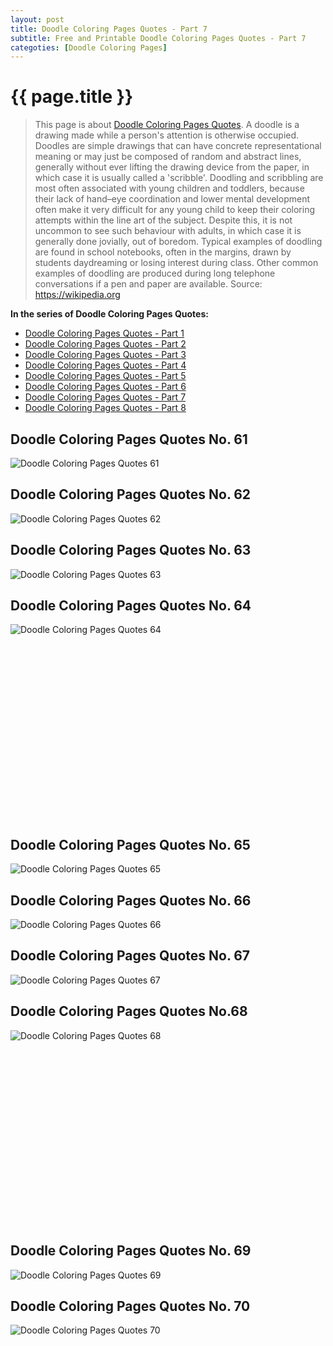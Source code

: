 ```yaml
---
layout: post
title: Doodle Coloring Pages Quotes - Part 7
subtitle: Free and Printable Doodle Coloring Pages Quotes - Part 7
categoties: [Doodle Coloring Pages]
---
```

{{ page.title }}
================
> This page is about [Doodle Coloring Pages Quotes](https://hoanghabelle.github.io/). A doodle is a drawing made while a person's attention is otherwise occupied. Doodles are simple drawings that can have concrete representational meaning or may just be composed of random and abstract lines, generally without ever lifting the drawing device from the paper, in which case it is usually called a 'scribble'. Doodling and scribbling are most often associated with young children and toddlers, because their lack of hand–eye coordination and lower mental development often make it very difficult for any young child to keep their coloring attempts within the line art of the subject. Despite this, it is not uncommon to see such behaviour with adults, in which case it is generally done jovially, out of boredom. Typical examples of doodling are found in school notebooks, often in the margins, drawn by students daydreaming or losing interest during class. Other common examples of doodling are produced during long telephone conversations if a pen and paper are available. Source: https://wikipedia.org

**In the series of Doodle Coloring Pages Quotes:**

* [Doodle Coloring Pages Quotes - Part 1](https://hoanghabelle.github.io/2017/11/13/Doodle-Coloring-Pages-Quotes-part-1.html)
* [Doodle Coloring Pages Quotes - Part 2](https://hoanghabelle.github.io/2017/11/13/Doodle-Coloring-Pages-Quotes-part-2.html)
* [Doodle Coloring Pages Quotes - Part 3](https://hoanghabelle.github.io/2017/11/13/Doodle-Coloring-Pages-Quotes-part-3.html)
* [Doodle Coloring Pages Quotes - Part 4](https://hoanghabelle.github.io/2017/11/13/Doodle-Coloring-Pages-Quotes-part-4.html)
* [Doodle Coloring Pages Quotes - Part 5](https://hoanghabelle.github.io/2017/11/13/Doodle-Coloring-Pages-Quotes-part-5.html)
* [Doodle Coloring Pages Quotes - Part 6](https://hoanghabelle.github.io/2017/11/13/Doodle-Coloring-Pages-Quotes-part-6.html)
* [Doodle Coloring Pages Quotes - Part 7](https://hoanghabelle.github.io/2017/11/13/Doodle-Coloring-Pages-Quotes-part-7.html)
* [Doodle Coloring Pages Quotes - Part 8](https://hoanghabelle.github.io/2017/11/13/Doodle-Coloring-Pages-Quotes-part-8.html)
## Doodle Coloring Pages Quotes No. 61
![Doodle Coloring Pages Quotes 61](https://hoanghabelle.github.io/img1/Doodle-Coloring-Pages-Quotes%20(61).jpg "Doodle Coloring Pages Quotes 61")

## Doodle Coloring Pages Quotes No. 62
![Doodle Coloring Pages Quotes 62](https://hoanghabelle.github.io/img1/Doodle-Coloring-Pages-Quotes%20(62).jpg "Doodle Coloring Pages Quotes 62")

## Doodle Coloring Pages Quotes No. 63
![Doodle Coloring Pages Quotes 63](https://hoanghabelle.github.io/img1/Doodle-Coloring-Pages-Quotes%20(63).jpg "Doodle Coloring Pages Quotes 63")

## Doodle Coloring Pages Quotes No. 64
![Doodle Coloring Pages Quotes 64](https://hoanghabelle.github.io/img1/Doodle-Coloring-Pages-Quotes%20(64).jpg "Doodle Coloring Pages Quotes 64")

<script async src="//pagead2.googlesyndication.com/pagead/js/adsbygoogle.js"></script><!-- Texxtonly --><ins class="adsbygoogle" style="display:inline-block;width:336px;height:280px" data-ad-client="ca-pub-6753140515841889" data-ad-slot="3207852233"></ins><script>(adsbygoogle = window.adsbygoogle || []).push({}); </script>

## Doodle Coloring Pages Quotes No. 65
![Doodle Coloring Pages Quotes 65](https://hoanghabelle.github.io/img1/Doodle-Coloring-Pages-Quotes%20(65).jpg "Doodle Coloring Pages Quotes 65")

## Doodle Coloring Pages Quotes No. 66
![Doodle Coloring Pages Quotes 66](https://hoanghabelle.github.io/img1/Doodle-Coloring-Pages-Quotes%20(66).jpg "Doodle Coloring Pages Quotes 66")

## Doodle Coloring Pages Quotes No. 67
![Doodle Coloring Pages Quotes 67](https://hoanghabelle.github.io/img1/Doodle-Coloring-Pages-Quotes%20(67).jpg "Doodle Coloring Pages Quotes 67")

## Doodle Coloring Pages Quotes No.68
![Doodle Coloring Pages Quotes 68](https://hoanghabelle.github.io/img1/Doodle-Coloring-Pages-Quotes%20(68).jpg "Doodle Coloring Pages Quotes 68")

<script async src="//pagead2.googlesyndication.com/pagead/js/adsbygoogle.js"></script><!-- Texxtonly --><ins class="adsbygoogle" style="display:inline-block;width:336px;height:280px" data-ad-client="ca-pub-6753140515841889" data-ad-slot="3207852233"></ins><script>(adsbygoogle = window.adsbygoogle || []).push({}); </script>

## Doodle Coloring Pages Quotes No. 69
![Doodle Coloring Pages Quotes 69](https://hoanghabelle.github.io/img1/Doodle-Coloring-Pages-Quotes%20(69).jpg "Doodle Coloring Pages Quotes 69")

## Doodle Coloring Pages Quotes No. 70
![Doodle Coloring Pages Quotes 70](https://hoanghabelle.github.io/img1/Doodle-Coloring-Pages-Quotes%20(70).jpg "Doodle Coloring Pages Quotes 70")

